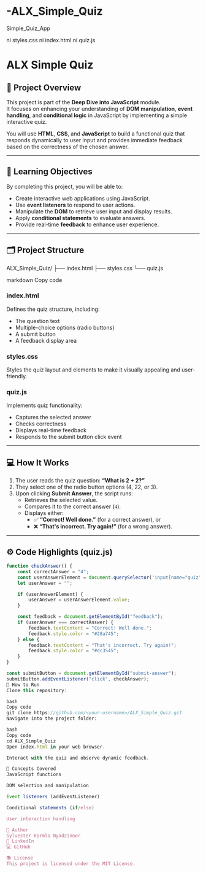 # -ALX_Simple_Quiz
 Simple_Quiz_App



ni styles.css
ni index.html
ni quiz.js


# ALX Simple Quiz

## 📝 Project Overview

This project is part of the **Deep Dive into JavaScript** module.  
It focuses on enhancing your understanding of **DOM manipulation**, **event handling**, and **conditional logic** in JavaScript by implementing a simple interactive quiz.

You will use **HTML**, **CSS**, and **JavaScript** to build a functional quiz that responds dynamically to user input and provides immediate feedback based on the correctness of the chosen answer.

---

## 🎯 Learning Objectives

By completing this project, you will be able to:

- Create interactive web applications using JavaScript.
- Use **event listeners** to respond to user actions.
- Manipulate the **DOM** to retrieve user input and display results.
- Apply **conditional statements** to evaluate answers.
- Provide real-time **feedback** to enhance user experience.

---

## 🗂️ Project Structure

ALX_Simple_Quiz/
├── index.html
├── styles.css
└── quiz.js

markdown
Copy code

### **index.html**
Defines the quiz structure, including:
- The question text
- Multiple-choice options (radio buttons)
- A submit button
- A feedback display area

### **styles.css**
Styles the quiz layout and elements to make it visually appealing and user-friendly.

### **quiz.js**
Implements quiz functionality:
- Captures the selected answer
- Checks correctness
- Displays real-time feedback
- Responds to the submit button click event

---

## 💻 How It Works

1. The user reads the quiz question: **“What is 2 + 2?”**  
2. They select one of the radio button options (4, 22, or 3).
3. Upon clicking **Submit Answer**, the script runs:
   - Retrieves the selected value.
   - Compares it to the correct answer (`4`).
   - Displays either:
     - ✅ **“Correct! Well done.”** (for a correct answer), or  
     - ❌ **“That's incorrect. Try again!”** (for a wrong answer).

---

## ⚙️ Code Highlights (quiz.js)

```js
function checkAnswer() {
    const correctAnswer = "4";
    const userAnswerElement = document.querySelector('input[name="quiz"]:checked');
    let userAnswer = "";

    if (userAnswerElement) {
        userAnswer = userAnswerElement.value;
    }

    const feedback = document.getElementById("feedback");
    if (userAnswer === correctAnswer) {
        feedback.textContent = "Correct! Well done.";
        feedback.style.color = "#28a745";
    } else {
        feedback.textContent = "That's incorrect. Try again!";
        feedback.style.color = "#dc3545";
    }
}

const submitButton = document.getElementById("submit-answer");
submitButton.addEventListener("click", checkAnswer);
🚀 How to Run
Clone this repository:

bash
Copy code
git clone https://github.com/<your-username>/ALX_Simple_Quiz.git
Navigate into the project folder:

bash
Copy code
cd ALX_Simple_Quiz
Open index.html in your web browser.

Interact with the quiz and observe dynamic feedback.

🧠 Concepts Covered
JavaScript functions

DOM selection and manipulation

Event listeners (addEventListener)

Conditional statements (if/else)

User interaction handling

🏁 Author
Sylvester Kormla Nyadzinnor
📧 LinkedIn
💻 GitHub

📚 License
This project is licensed under the MIT License.